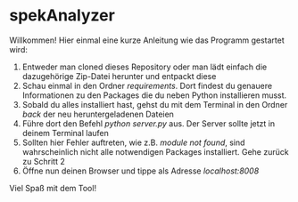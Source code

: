 # spekAnalyzer
Willkommen! Hier einmal eine kurze Anleitung wie das Programm gestartet wird:

1. Entweder man cloned dieses Repository oder man lädt einfach die dazugehörige Zip-Datei herunter und entpackt diese
2. Schau einmal in den Ordner _requirements_. Dort findest du genauere Informationen zu den Packages die du neben Python installieren musst.
3. Sobald du alles installiert hast, gehst du mit dem Terminal in den Ordner _back_ der neu heruntergeladenen Dateien
4. Führe dort den Befehl _python server.py_ aus. Der Server sollte jetzt in deinem Terminal laufen
5. Sollten hier Fehler auftreten, wie z.B. _module not found_, sind wahrscheinlich nicht alle  notwendigen Packages installiert. Gehe zurück zu Schritt 2
6. Öffne nun deinen Browser und tippe als Adresse _localhost:8008_

Viel Spaß mit dem Tool!
